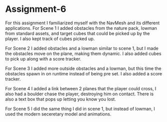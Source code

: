 # Assignment-6
 For this assignment I familiarized myself with the NavMesh and its different applications.
 For Scene 1 I added obstacles from the nature pack, lowman from standard assets, and target cubes that could be picked up by the player. I also kept track of cubes picked up.
 
 For Scene 2 I added obstacles and a lowman similar to scene 1, but I made the obstacles move on the plane, making them dynamic. I also added cubes to pick up along with a score tracker.
 
 For Scene 3 I added more outside obstacles and a lowman, but this time the obstacles spawn in on runtime instead of being pre set. I also added a score tracker.
 
 For Scene 4 I added a link between 2 planes that the player could cross, I also had a boulder chase the player, destroying him on contact. There is also a text box that pops up letting you know you lost.
 
 For Scene 5 I did the same thing I did in scene 1, but instead of lowman, I used the modern seceretary model and animations.
